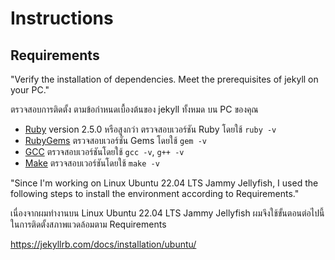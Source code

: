 # Instructions

## Requirements

"Verify the installation of dependencies. Meet the prerequisites of jekyll on your PC."

ตรวจสอบการติดตั้ง ตามข้อกำหนดเบื้องต้นของ jekyll ทั้งหมด บน PC ของคุณ

- [Ruby](https://www.ruby-lang.org/en/downloads/) version 2.5.0 หรือสูงกว่า ตรวจสอบเวอร์ชัน Ruby โดยใช้ `ruby -v`
- [RubyGems](https://rubygems.org/pages/download) ตรวจสอบเวอร์ชั่น Gems โดยใช้ `gem -v`
- [GCC](https://gcc.gnu.org/install/) ตรวจสอบเวอร์ชันโดยใช้ `gcc -v`, `g++ -v`
- [Make](https://www.gnu.org/software/make/) ตรวจสอบเวอร์ชันโดยใช้ `make -v`

"Since I'm working on Linux Ubuntu 22.04 LTS Jammy Jellyfish, I used the following steps to install the environment according to Requirements."

เนื่องจากผมทำงานบน Linux Ubuntu 22.04 LTS Jammy Jellyfish ผมจึงใช้ขั้นตอนต่อไปนี้ในการติดตั้งสภาพแวดล้อมตาม Requirements

https://jekyllrb.com/docs/installation/ubuntu/
